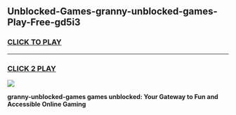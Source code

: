 
## Unblocked-Games-granny-unblocked-games-Play-Free-gd5i3
<h3>
<a href="https://premium76.site?title=granny-unblocked-games&ref=24M">CLICK TO PLAY</a></h3>
<hr>

<h3>
<a href="https://premium76.site?title=granny-unblocked-games&ref=24M">CLICK 2 PLAY</a>
  
</h3>

<a href="https://premium76.site?title=granny-unblocked-games&ref=24M"><img src="https://clearcache.store/games.png"></a>


**granny-unblocked-games games unblocked: Your Gateway to Fun and Accessible Online Gaming**
